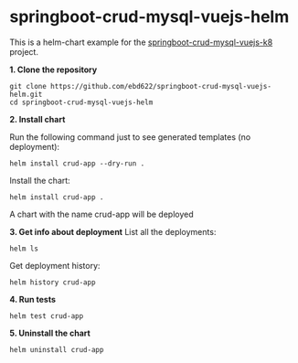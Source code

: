 # springboot-crud-mysql-vuejs-helm
This is a helm-chart example for the [springboot-crud-mysql-vuejs-k8](https://github.com/ebd622/springboot-crud-mysql-vuejs-k8) project.

**1. Clone the repository**
```
git clone https://github.com/ebd622/springboot-crud-mysql-vuejs-helm.git
cd springboot-crud-mysql-vuejs-helm
```

**2. Install chart**

Run the following command just to see generated templates (no deployment):

```
helm install crud-app --dry-run .
```

Install the chart:
```
helm install crud-app .
```
A chart with the name crud-app will be deployed
 

**3. Get info about deployment**
List all the deployments:
```
helm ls
```
Get deployment history:
```
helm history crud-app
```

**4. Run tests**

```
helm test crud-app
```

**5. Uninstall the chart**
```
helm uninstall crud-app
```
